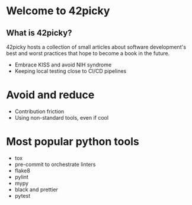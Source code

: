 # Welcome to 42picky

## What is 42picky?

42picky hosts a collection of small articles about software development's best and
worst practices that hope to become a book in the future.

- Embrace KISS and avoid NIH syndrome
- Keeping local testing close to CI/CD pipelines

# Avoid and reduce
- Contribution friction
- Using non-standard tools, even if cool

# Most popular python tools
- tox
- pre-commit to orchestrate linters
- flake8
- pylint
- mypy
- black and prettier
- pytest
